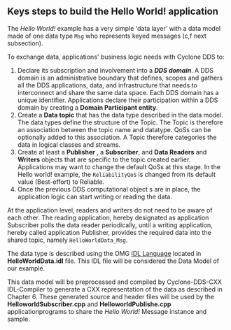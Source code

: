 ## Keys steps to build the Hello World! application

The _Hello World!_ example has a very simple 'data layer' with a data model made of one data type `Msg` who represents keyed messages (c,f next subsection).

To exchange data, applications' business logic needs with Cyclone DDS to:

1. Declare its subscription and involvement into a _**DDS domain**_. A DDS domain is an administrative boundary that defines, scopes and gathers all the DDS applications, data, and infrastructure that needs to interconnect and share the same data space. Each DDS domain has a unique identifier. Applications declare their participation within a DDS domain by creating a **Domain Participant entity**.
2. Create a **Data topic** that has the data type described in the data model. The data types define the structure of the Topic. The Topic is therefore an association between the topic name and datatype. QoSs can be optionally added to this association. A Topic therefore categories the data in logical classes and streams.
3. Create at least a **Publisher** , a **Subscriber**, and **Data Readers** and **Writers** objects that are specific to the topic created earlier. Applications may want to change the default QoSs at this stage. In the Hello world! example, the `ReliabilityQoS` is changed from its default value (Best-effort) to Reliable.
4. Once the previous DDS computational object s are in place, the application logic can start writing or reading the data.

At the application level, readers and writers do not need to be aware of each other. The reading application, hereby designated as application Subscriber polls the data reader periodically, until a writing application, hereby called application Publisher, provides the required data into the shared topic, namely `HelloWorldData_Msg`.

The data type is described using the OMG [IDL Language](http://www.omg.org/gettingstarted/omg_idl.htm) located in **HelloWorldData.idl** file. This IDL file will be considered the Data Model of our example.

This data model will be preprocessed and compiled by Cyclone-DDS-CXX IDL-Compiler to generate a CXX representation of the data as described in Chapter 6. These generated source and header files will be used by the **HelloworldSubscriber.cpp** and **HelloworldPublishe.cpp** applicationprograms to share the _Hello World!_ Message instance and sample.